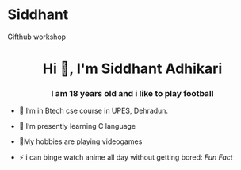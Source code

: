 # Siddhant
Gifthub workshop
<h1 align="center">Hi 👋, I'm Siddhant Adhikari</h1>
<h3 align="center">I am 18 years old and i like to play football</h3>
 
- 🔭 I’m in Btech cse course in UPES, Dehradun.
- 🌱 I’m presently learning C language
- 💬My hobbies are playing videogames
 
- ⚡ i can binge watch anime all day without getting bored:   *Fun Fact*
 
